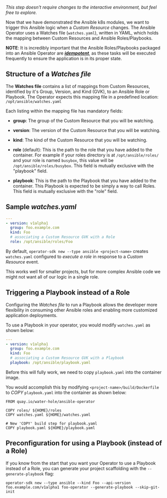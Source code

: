 _This step doesn't require changes to the interactive environment, but feel free to explore._

Now that we have demonstrated the Ansible k8s modules, we want to trigger this Ansible logic when a *Custom Resource* changes. The Ansible Operator uses a Watches file (`watches.yaml`), written in YAML, which holds the mapping between Custom Resources and Ansible Roles/Playbooks.

**NOTE**: It is incredibly important that the Ansible Roles/Playbooks packaged into an Ansible Operator are **_[idempotent](https://docs.ansible.com/ansible/latest/reference_appendices/glossary.html#term-idempotency)_**, as these tasks will be executed frequently to ensure the application is in its proper state.

## Structure of a *Watches file*

The **Watches file** contains a list of mappings from Custom Resources, identified by it's Group, Version, and Kind (GVK), to an Ansible Role or Playbook. The Operator expects this mapping file in a predefined location: `/opt/ansible/watches.yaml`

Each listing within the mapping file has mandatory fields:

* **group**: The group of the Custom Resource that you will be watching.

* **version**: The version of the Custom Resource that you will be watching.

* **kind**: The kind of the Custom Resource that you will be watching.

* **role** (default): This is the path to the role that you have added to the container. For example if your roles directory is at `/opt/ansible/roles/` and your role is named `busybox`, this value will be `/opt/ansible/roles/busybox`. This field is mutually exclusive with the "playbook" field.

* **playbook**: This is the path to the Playbook that you have added to the container. This Playbook is expected to be simply a way to call Roles. This field is mutually exclusive with the "role" field.

## Sample *watches.yaml*

```yaml
---
- version: v1alpha1
  group: foo.example.com
  kind: Foo
  # associating a Custom Resource GVK with a Role
  role: /opt/ansible/roles/Foo
```

By default, `operator-sdk new --type ansible <project-name>` creates `watches.yaml` configured to *execute a role* in response to a *Custom Resource* event. 

This works well for smaller projects, but for more complex  Ansible code we might not want all of our logic in a single role. 

## Triggering a Playbook instead of a Role

Configuring the *Watches file* to run a Playbook allows the developer more flexibility in consuming other Ansible roles and enabling more customized application deployments. 

To use a Playbook in your operator, you would modify `watches.yaml` as shown below:

```yaml
---
- version: v1alpha1
  group: foo.example.com
  kind: Foo
  # associating a Custom Resource GVK with a Playbook
  playbook: /opt/ansible/playbook.yaml
```

Before this will fully work, we need to copy `playbook.yaml` into the container image.

You would accomplish this by modifying `<project-name>/build/Dockerfile` to *COPY* `playbook.yaml` into the container as shown below:

```
FROM quay.io/water-hole/ansible-operator

COPY roles/ ${HOME}/roles
COPY watches.yaml ${HOME}/watches.yaml

# New 'COPY' build step for playbook.yaml
COPY playbook.yaml ${HOME}/playbook.yaml
```

## Preconfiguration for using a Playbook (instead of a Role)

If you know from the start that you want your Operator to use a Playbook instead of a Role, you can generate your project scaffolding with the `--generate-playbook` flag:

`operator-sdk new --type ansible --kind Foo --api-version foo.example.com/v1alpha1 foo-operator --generate-playbook --skip-git-init`
